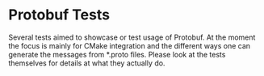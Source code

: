 # Protobuf Tests

Several tests aimed to showcase or test usage of Protobuf. At the moment the focus is mainly for CMake integration and the different ways one can generate the messages from *.proto files. Please look at the tests themselves for details at what they actually do.
